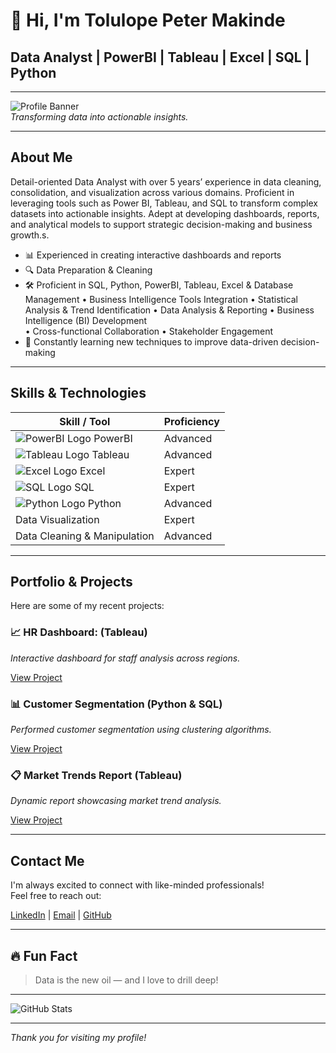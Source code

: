 # 👋 Hi, I'm Tolulope Peter Makinde

## Data Analyst | PowerBI | Tableau | Excel | SQL | Python

---

![Profile Banner](https://media.licdn.com/dms/image/v2/D4E16AQG6T4YQKkOvWA/profile-displaybackgroundimage-shrink_350_1400/B4EZcYr27lHsAc-/0/1748465841509?e=1753920000&v=beta&t=jhL8OlY5cL_D-H9J7bij2TRgwyYMdk6wZH3oUZZmZs0)   
*Transforming data into actionable insights.*

---

## About Me

Detail-oriented Data Analyst with over 5 years’ experience in data cleaning, consolidation, and visualization across various domains. Proficient in leveraging tools such as Power BI, Tableau, and SQL to transform complex datasets into actionable insights. Adept at developing dashboards, reports, and analytical models to support strategic decision-making and business growth.s.

- 📊 Experienced in creating interactive dashboards and reports  
- 🔍 Data Preparation & Cleaning 
- 🛠️ Proficient in SQL, Python, PowerBI, Tableau, Excel  & Database Management
•	Business Intelligence Tools Integration
•	Statistical Analysis & Trend Identification	
•	Data Analysis & Reporting
•	Business Intelligence (BI) Development  	  
•	Cross-functional Collaboration 
•	 Stakeholder Engagement
- 🚀 Constantly learning new techniques to improve data-driven decision-making


---

## Skills & Technologies

| Skill / Tool | Proficiency |  
|----------------|--------------|  
| ![PowerBI Logo](https://img.icons8.com/color/48/000000/power-bi.png) PowerBI | Advanced |  
| ![Tableau Logo](https://img.icons8.com/?size=50&id=9Kvi1p1F0tUo&format=png) Tableau | Advanced |  
| ![Excel Logo](https://img.icons8.com/ios/50/000000/ms-excel.png) Excel | Expert |  
| ![SQL Logo](https://img.icons8.com/ios/50/000000/sql.png) SQL | Expert |  
| ![Python Logo](https://img.icons8.com/ios/50/000000/python.png) Python | Advanced |  
| Data Visualization | Expert |  
| Data Cleaning & Manipulation | Advanced |  

---

## Portfolio & Projects

Here are some of my recent projects:

### 📈 HR Dashboard:  (Tableau)
*Interactive dashboard for staff analysis across regions.*

[View Project](https://public.tableau.com/app/profile/tolulope.makinde/viz/HRExecutiveDashboard_17214213915350/HRDASHBOARD)

### 📊 Customer Segmentation (Python & SQL)
*Performed customer segmentation using clustering algorithms.*

[View Project](https://github.com/yourusername/customer-segmentation)

### 📋 Market Trends Report (Tableau)
*Dynamic report showcasing market trend analysis.*

[View Project](https://github.com/yourusername/market-trends)

---

## Contact Me

I'm always excited to connect with like-minded professionals!  
Feel free to reach out:

[LinkedIn](https://www.linkedin.com/in/tolulope-peter-makinde/) | [Email](mailto:prudencemakinde@gmail.com) | [GitHub](https://github.com/yourusername)

---

## 🔥 Fun Fact

> Data is the new oil — and I love to drill deep!  

---

![GitHub Stats](https://github-readme-stats.vercel.app/api?username=yourusername&show_icons=true&hide_title=true&count_private=true&include_all_commits=true&theme=radical)

---

*Thank you for visiting my profile!*
